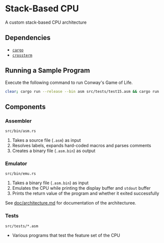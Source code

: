 # Stack-Based CPU

A custom stack-based CPU architecture

## Dependencies

- [`cargo`](https://crates.io/crates/cargo)
- [`crossterm`](https://crates.io/crates/crossterm)

## Running a Sample Program

Execute the following command to run Conway's Game of Life.

```bash
clear; cargo run --release --bin asm src/tests/test15.asm && cargo run --release --bin emu src/tests/test15.asm.bin
```

## Components

### Assembler

`src/bin/asm.rs`

1. Takes a source file (`.asm`) as input
2. Resolves labels, expands hard-coded macros and parses comments
3. Creates a binary file (`.asm.bin`) as output

### Emulator

`src/bin/emu.rs`

1. Takes a binary file (`.asm.bin`) as input
2. Emulates the CPU while printing the display buffer and `stdout` buffer
3. Prints the return value of the program and whether it exited successfully

See [doc/architecture.md](doc/architecture.txt) for documentation of the architecturee.

### Tests

`src/tests/*.asm`

- Various programs that test the feature set of the CPU
